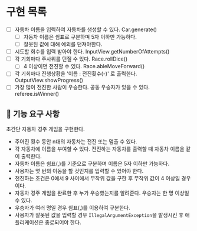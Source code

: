 # 구현 목록
- [ ] 자동차 이름을 입력하여 자동차를 생성할 수 있다. Car.generate()
  - [ ] 자동차 이름은 쉼표로 구분하며 5자 이하만 가능하다. 
  - [ ] 잘못된 값에 대해 예외를 던져야한다. 
- [ ] 시도할 회수를 입력 받아야 한다. InputView.getNumberOfAttempts()
- [ ] 각 기회마다 주사위를 던질 수 있다. Race.rollDice()
  - [ ] 4 이상이면 전진할 수 있다. Race.ableMoveForward()
- [ ] 각 기회마다 진행상황을 '이름 : 전진횟수(-)' 로 출력한다. OutputView.showProgress()
- [ ] 가장 많이 전진한 사람이 우승한다. 공동 우승자가 있을 수 있다. referee.isWinner()

## 🚀 기능 요구 사항

초간단 자동차 경주 게임을 구현한다.

- 주어진 횟수 동안 n대의 자동차는 전진 또는 멈출 수 있다.
- 각 자동차에 이름을 부여할 수 있다. 전진하는 자동차를 출력할 때 자동차 이름을 같이 출력한다.
- 자동차 이름은 쉼표(,)를 기준으로 구분하며 이름은 5자 이하만 가능하다.
- 사용자는 몇 번의 이동을 할 것인지를 입력할 수 있어야 한다.
- 전진하는 조건은 0에서 9 사이에서 무작위 값을 구한 후 무작위 값이 4 이상일 경우이다.
- 자동차 경주 게임을 완료한 후 누가 우승했는지를 알려준다. 우승자는 한 명 이상일 수 있다.
- 우승자가 여러 명일 경우 쉼표(,)를 이용하여 구분한다.
- 사용자가 잘못된 값을 입력할 경우 `IllegalArgumentException`을 발생시킨 후 애플리케이션은 종료되어야 한다.